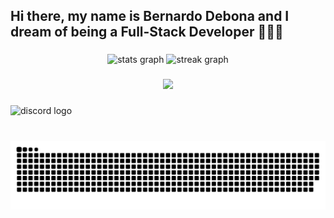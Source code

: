 <h2 align="left">Hi there, my name is Bernardo Debona and I dream of being a Full-Stack Developer 👨🏻‍💻</h2>

###

<div align="center">
  <img src="https://github-readme-stats.vercel.app/api?username=BeDebona&hide_title=false&hide_rank=false&show_icons=true&include_all_commits=true&count_private=true&disable_animations=false&theme=dracula&locale=en&hide_border=false&order=1" height="150" alt="stats graph"  />
  <img src="https://streak-stats.demolab.com?user=BeDebona&locale=en&mode=daily&theme=dracula&hide_border=false&border_radius=5&order=3" height="150" alt="streak graph"  />
</div>

###

<p align="center">
  <a href="https://skillicons.dev">
    <img src="https://skillicons.dev/icons?i=git,github,js,ts,html,css,bootstrap,lua" />
  </a>
</p>

###

###

<div align="left">
  <img src="https://img.shields.io/static/v1?message=Discord&logo=discord&label=&color=7289DA&logoColor=white&labelColor=&style=for-the-badge" height="23" alt="discord logo"  />
</div>

###

<br clear="both">

<img src="https://raw.githubusercontent.com/BeDebona/BeDebona/output/snake.svg" alt="Snake animation" />

###
